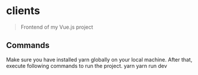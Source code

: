 # clients
> Frontend of my Vue.js project

## Commands
Make sure you have installed yarn globally on your local machine.
After that, execute following commands to run the project.
yarn
yarn run dev